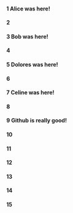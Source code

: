 #### 1 Alice was here!
#### 2
#### 3 Bob was here!
#### 4
#### 5 Dolores was here!
#### 6
#### 7 Celine was here!
#### 8
#### 9 Github is really good!
#### 10
#### 11
#### 12
#### 13
#### 14
#### 15
